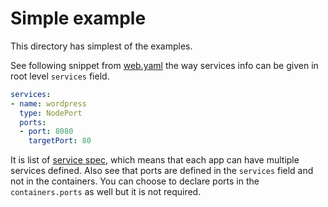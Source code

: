 # Simple example

This directory has simplest of the examples.


See following snippet from [web.yaml](./web.yaml) the way services info can be given in root level `services` field.

```yaml
services:
- name: wordpress
  type: NodePort
  ports:
  - port: 8080
    targetPort: 80
```

It is list of [service spec](https://kubernetes.io/docs/api-reference/v1.6/#servicespec-v1-core), which means that each app can have multiple services defined. Also see that ports are defined in the `services` field and not in the containers. You can choose to declare ports in the `containers.ports` as well but it is not required.

